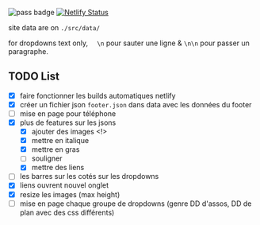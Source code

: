 ![pass badge](https://github.com/rboudrouss/lmc/actions/workflows/deploy.yml/badge.svg)
[![Netlify Status](https://api.netlify.com/api/v1/badges/f053bec4-3be1-4e83-b104-7b31eb7fb39c/deploy-status)](https://app.netlify.com/sites/lamatricecarree/deploys)

site data are on `./src/data/`

for dropdowns text only, `  \n` pour sauter une ligne & `\n\n` pour passer un paragraphe.

## TODO List

- [X] faire fonctionner les builds automatiques netlify
- [X] créer un fichier json `footer.json` dans data avec les données du footer
- [ ] mise en page pour téléphone
- [X] plus de features sur les jsons
    - [X] ajouter des images <!>
    - [X] mettre en italique
    - [X] mettre en gras
    - [ ] souligner
    - [X] mettre des liens
- [ ] les barres sur les cotés sur les dropdowns
- [X] liens ouvrent nouvel onglet
- [X] resize les images (max height)
- [ ] mise en page chaque groupe de dropdowns (genre DD d'assos, DD de plan avec des css différents)